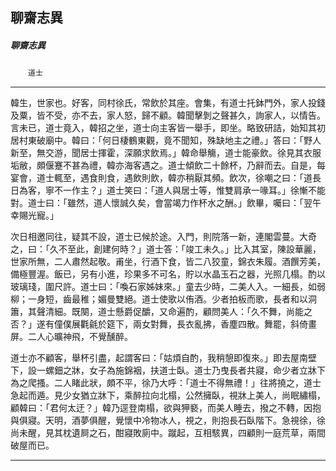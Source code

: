 

## 聊齋志異

##### 聊齋志異
　　`道士`

* * *

韓生，世家也。好客，同村徐氏，常飲於其座。會集，有道士托鉢門外，家人投錢及粟，皆不受，亦不去，家人怒，歸不顧。韓聞擊剝之聲甚久，詢家人，以情告。言未已，道士竟入，韓招之坐，道士向主客皆一舉手，即坐。略致研詰，始知其初居村東破廟中。韓曰：「何日棲鶴東觀，竟不聞知，殊缺地主之禮。」答曰：「野人新至，無交游，聞居士揮霍，深願求飲焉。」韓命舉觴，道士能豪飲。徐見其衣服垢敝，頗偃蹇不甚為禮，韓亦海客遇之。道士傾飲二十餘杯，乃辭而去。自是，每宴會，道士輒至，遇食則食，遇飲則飲，韓亦稍厭其頻。飲次，徐嘲之曰：「道長日為客，寧不一作主？」道士笑曰：「道人與居士等，惟雙肩承一喙耳。」徐慚不能對。道士曰：「雖然，道人懷誠久矣，會當竭力作杯水之酬。」飲畢，囑曰：「翌午幸賜光寵。」

次日相邀同往，疑其不設，道士已候於途。入門，則院落一新，連閣雲蔓。大奇之，曰：「久不至此，創建何時？」道士答：「竣工未久。」比入其室，陳設華麗，世家所無，二人肅然起敬。甫坐，行酒下食，皆二八狡童，錦衣朱履。酒饌芳美，備極豐渥。飯已，另有小進，珍果多不可名，貯以水晶玉石之器，光照几榻。酌以玻璃琖，圍尺許。道士曰：「喚石家姊妹來。」童去少時，二美人入。一細長，如弱柳；一身短，齒最稚；媚曼雙絕。道士使歌以侑酒。少者拍板而歌，長者和以洞簫，其聲清細。既闋，道士懸爵促釂，又命遍酌，顧問美人：「久不舞，尚能之否？」遂有僮僕展氍毹於筵下，兩女對舞，長衣亂拂，香塵四散。舞罷，斜倚畫屏。二人心曠神飛，不覺醺醉。

道士亦不顧客，舉杯引盡，起謂客曰：「姑煩自酌，我稍憩即復來。」即去屋南壁下，設一螺鈿之牀，女子為施錦裀，扶道士臥。道士乃曳長者共寢，命少者立牀下為之爬搔。二人睹此狀，頗不平，徐乃大呼：「道士不得無禮！」往將撓之，道士急起而遁。見少女猶立牀下，乘醉拉向北榻，公然擁臥，視牀上美人，尚眠繡榻，顧韓曰：「君何太迂？」韓乃逕登南榻，欲與狎褻，而美人睡去，撥之不轉，因抱與俱寢。天明，酒夢俱醒，覺懷中冷物冰人，視之，則抱長石臥階下。急視徐，徐尚未醒，見其枕遺屙之石，酣寢敗廁中。蹴起，互相駭異，四顧則一庭荒草，兩間破屋而已。

* * *

